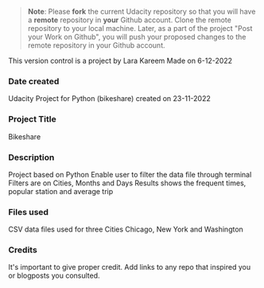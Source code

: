 >**Note**: Please **fork** the current Udacity repository so that you will have a **remote** repository in **your** Github account. Clone the remote repository to your local machine. Later, as a part of the project "Post your Work on Github", you will push your proposed changes to the remote repository in your Github account.

This version control is a project by Lara Kareem
Made on 6-12-2022

### Date created
Udacity Project for Python (bikeshare) created on 23-11-2022

### Project Title
Bikeshare

### Description
Project based on Python
Enable user to filter the data file through terminal
Filters are on Cities, Months and Days
Results shows the frequent times, popular station and average trip

### Files used
CSV data files used for three Cities Chicago, New York and Washington

### Credits
It's important to give proper credit. Add links to any repo that inspired you or blogposts you consulted.
